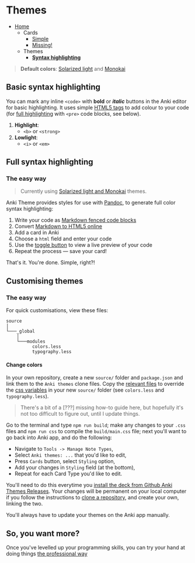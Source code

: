 # Themes

- [Home](../../../README.md)
    - Cards
      + [Simple](../simple/index.md)
      + [Missing!](../missing/index.md)
    - Themes
      + **[Syntax highlighting](../highlight/index.md)**


> **Default colors**: [Solarized light](https://ethanschoonover.com/solarized/) and [Monokai](https://www.monokai.pro)



## Basic syntax highlighting

You can mark any inline `<code>` with **bold** or _**italic**_ buttons in the Anki editor for basic highlighting. It uses simple [HTML5 tags](https://developer.mozilla.org/en/docs/Web/HTML/Element) to add colour to your code (for [full highlighting](#full-syntax-highlighting) with `<pre>` code blocks, see below).

1. **Highlight**:
    + `<b>` or `<strong>`
2. **Lowlight**:
    + `<i>` or `<em>`



## Full syntax highlighting

### The easy way

> Currently using [Solarized light and Monokai](../../source/_global/variables/colors.less) themes.

Anki Theme provides styles for use with [Pandoc](https://pandoc.org/MANUAL.html#syntax-highlighting), to generate full color syntax highlighting: 

1. Write your code as [Markdown fenced code blocks](https://help.github.com/articles/github-flavored-markdown/#fenced-code-blocks)
2. Convert [Markdown to HTML5 online](https://tinyurl.com/mr43ydea)
3. Add a card in Anki
4. Choose a `html` field and enter your code
5. Use the [toggle button](https://github.com/badlydrawnrob/anki/issues/62) to view a live preview of your code
6. Repeat the process — save your card!

That's it. You're done. Simple, right?!


## Customising themes

### The easy way

For quick customisations, view these files:

```text
source
│
└───_global
    │
    └───modules
          colors.less
          typography.less
```

#### Change colors

In your own repository, create a new `source/` folder and `package.json` and link them to the `Anki themes` clone files. Copy the [relevant files](https://github.com/badlydrawnrob/anki/issues/67) to override the [css variables](https://developer.mozilla.org/en-US/docs/Web/CSS/Using_CSS_custom_properties) in your new `source/` folder (see `colors.less` and `typography.less`).

> There's a bit of a [???] missing how-to guide here, but hopefully it's not too difficult to figure out, until I update things.

Go to the terminal and type `npm run build`; make any changes to your `.css` files and `npm run css` to compile the `build/main.css` file; next you'll want to go back into Anki app, and do the following:

- Navigate to `Tools -> Manage Note Types`,
- Select `Anki themes: ...` that you'd like to edit,
- Press `Cards` button, select `Styling` option,
- Add your changes in `Styling` field (at the bottom),
- Repeat for each Card Type you'd like to edit.

You'll need to do this everytime you [install the deck from Github Anki Themes Releases](https://github.com/badlydrawnrob/anki/releases). Your changes will be permanent on your local computer if you follow the instructions to [clone a repository](https://docs.github.com/en/repositories/creating-and-managing-repositories/cloning-a-repository), and create your own, linking the two.

You'll always have to update your themes on the Anki app manually.


## So, you want more?

Once you've levelled up your programming skills, you can try your hand at doing things [the professional way](../advanced/index.md)